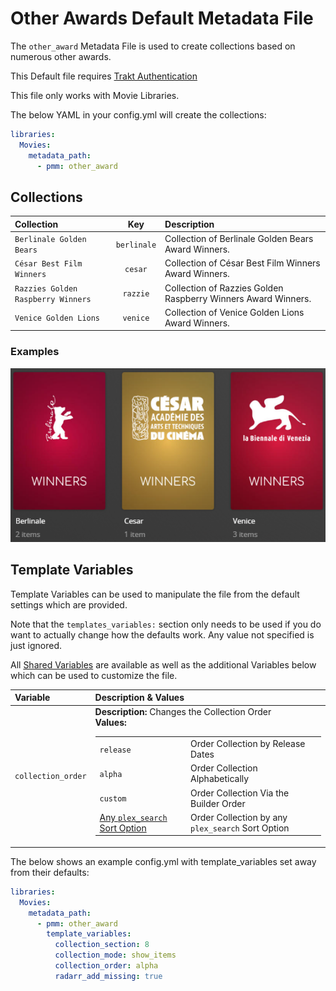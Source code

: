 # Other Awards Default Metadata File

The `other_award` Metadata File is used to  create collections based on numerous other awards.

This Default file requires [Trakt Authentication](https://metamanager.wiki/en/latest/config/trakt.html)

This file only works with Movie Libraries.

The below YAML in your config.yml will create the collections:

```yaml
libraries:
  Movies:
    metadata_path:
      - pmm: other_award
```

## Collections

| Collection                         |     Key     | Description                                                   |
|:-----------------------------------|:-----------:|:--------------------------------------------------------------|
| `Berlinale Golden Bears`           | `berlinale` | Collection of Berlinale Golden Bears Award Winners.           |
| `César Best Film Winners`          |   `cesar`   | Collection of César Best Film Winners Award Winners.          |
| `Razzies Golden Raspberry Winners` |  `razzie`   | Collection of Razzies Golden Raspberry Winners Award Winners. |
| `Venice Golden Lions`              |  `venice`   | Collection of Venice Golden Lions Award Winners.              |

### Examples

![](../images/awardother.png)

## Template Variables

Template Variables can be used to manipulate the file from the default settings which are provided. 

Note that the `templates_variables:` section only needs to be used if you do want to actually change how the defaults work. Any value not specified is just ignored.

All [Shared Variables](../variables) are available as well as the additional Variables below which can be used to customize the file.

| Variable               | Description & Values                                                                                                                                                                                                                                                                                                                                                                                                                                                                                                                                                                                                                                                                                                                                                                                                              |
|:-----------------------|:----------------------------------------------------------------------------------------------------------------------------------------------------------------------------------------------------------------------------------------------------------------------------------------------------------------------------------------------------------------------------------------------------------------------------------------------------------------------------------------------------------------------------------------------------------------------------------------------------------------------------------------------------------------------------------------------------------------------------------------------------------------------------------------------------------------------------------|
| `collection_order`     | **Description:** Changes the Collection Order<br>**Values:**<table class="clearTable"><tr><td>`release`</td><td>Order Collection by Release Dates</td></tr><tr><td>`alpha`</td><td>Order Collection Alphabetically</td></tr><tr><td>`custom`</td><td>Order Collection Via the Builder Order</td></tr><tr><td>[Any `plex_search` Sort Option](../builders/plex.md#sort-options)</td><td>Order Collection by any `plex_search` Sort Option</td></tr></table>                                                                                                                                                                                                                                                                                                                                                                        |

The below shows an example config.yml with template_variables set away from their defaults:

```yaml
libraries:
  Movies:
    metadata_path:
      - pmm: other_award
        template_variables:
          collection_section: 8
          collection_mode: show_items
          collection_order: alpha
          radarr_add_missing: true
```
